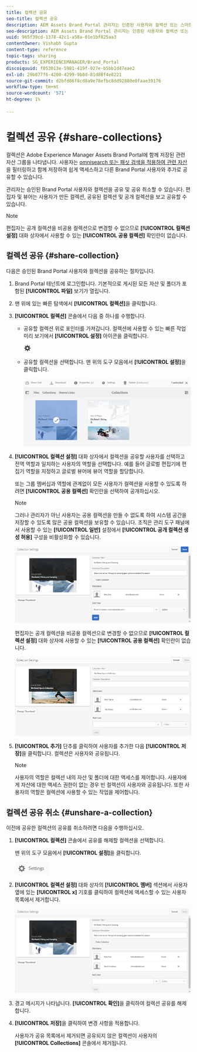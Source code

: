 ```yaml
---
title: 컬렉션 공유
seo-title: 컬렉션 공유
description: AEM Assets Brand Portal 관리자는 인증된 사용자와 컬렉션 또는 스마트 컬렉션을 공유 및 공유 취소할 수 있습니다. 편집자는 자신이 만든 컬렉션, 공유된 컬렉션 및 공개 컬렉션만 보고 공유할 수 있습니다.
seo-description: AEM Assets Brand Portal 관리자는 인증된 사용자와 컬렉션 또는 스마트 컬렉션을 공유 및 공유 취소할 수 있습니다. 편집자는 자신이 만든 컬렉션, 공유된 컬렉션 및 공개 컬렉션만 보고 공유할 수 있습니다.
uuid: 965f39cd-1378-42c1-a58a-01e1bf825aa3
contentOwner: Vishabh Gupta
content-type: reference
topic-tags: sharing
products: SG_EXPERIENCEMANAGER/Brand_Portal
discoiquuid: f053013e-5981-419f-927e-b5bb1d47eae2
exl-id: 29b877f6-4200-4299-9b8d-81d88f4e8221
source-git-commit: d2bfd06f8cd8a9e78efbc8dd92880e0faae39176
workflow-type: tm+mt
source-wordcount: '571'
ht-degree: 1%

---
```


# 컬렉션 공유 {#share-collections}

컬렉션은 Adobe Experience Manager Assets Brand Portal에 함께 저장된 관련 자산 그룹을 나타냅니다. 사용자는 [omnisearch 또는 패싯 검색을 적용하여 관련 자산](brand-portal-searching.md)을 필터링하고 함께 저장하여 쉽게 액세스하고 다른 Brand Portal 사용자와 추가로 공유할 수 있습니다.

관리자는 승인된 Brand Portal 사용자와 컬렉션을 공유 및 공유 취소할 수 있습니다. 편집자 및 뷰어는 사용자가 만든 컬렉션, 공유된 컬렉션 및 공개 컬렉션을 보고 공유할 수 있습니다.

>[!NOTE]
>
>편집자는 공개 컬렉션을 비공용 컬렉션으로 변경할 수 없으므로 **[!UICONTROL 컬렉션 설정]** 대화 상자에서 사용할 수 있는 **[!UICONTROL 공용 컬렉션]** 확인란이 없습니다.

## 컬렉션 공유 {#share-collection}

다음은 승인된 Brand Portal 사용자와 컬렉션을 공유하는 절차입니다.

1. Brand Portal 테넌트에 로그인합니다. 기본적으로 게시된 모든 자산 및 폴더가 포함된 **[!UICONTROL 파일]** 보기가 열립니다.

1. 맨 위에 있는 빠른 탐색에서 **[!UICONTROL 컬렉션]**&#x200B;을 클릭합니다.

1. **[!UICONTROL 컬렉션]** 콘솔에서 다음 중 하나를 수행합니다.

   * 공유할 컬렉션 위로 포인터를 가져갑니다. 컬렉션에 사용할 수 있는 빠른 작업 미리 보기에서 **[!UICONTROL 설정]** 아이콘을 클릭합니다.

      ![](assets/settings-icon.png)

   * 공유할 컬렉션을 선택합니다. 맨 위의 도구 모음에서 **[!UICONTROL 설정]**&#x200B;을 클릭합니다.

      ![](assets/collection-console.png)

1. **[!UICONTROL 컬렉션 설정]** 대화 상자에서 컬렉션을 공유할 사용자를 선택하고 전역 역할과 일치하는 사용자의 역할을 선택합니다. 예를 들어 글로벌 편집기에 편집기 역할을 지정하고 글로벌 뷰어에 뷰어 역할을 할당합니다.

   또는 그룹 멤버십과 역할에 관계없이 모든 사용자가 컬렉션을 사용할 수 있도록 하려면 **[!UICONTROL 공용 컬렉션]** 확인란을 선택하여 공개하십시오.

   >[!NOTE]
   >
   >그러나 관리자가 아닌 사용자는 공용 컬렉션을 만들 수 없도록 하여 시스템 공간을 저장할 수 있도록 많은 공용 컬렉션을 보유할 수 있습니다. 조직은 관리 도구 패널에서 사용할 수 있는 **[!UICONTROL 일반]** 설정에서 **[!UICONTROL 공개 컬렉션 생성 허용]** 구성을 비활성화할 수 있습니다.

   ![](assets/collection_sharingadduser.png)

   편집자는 공개 컬렉션을 비공용 컬렉션으로 변경할 수 없으므로 **[!UICONTROL 컬렉션 설정]** 대화 상자에 사용할 수 있는 **[!UICONTROL 공용 컬렉션]** 확인란이 없습니다.

   ![](assets/collection-setting-editor.png)

1. **[!UICONTROL 추가]** 단추를 클릭하여 사용자를 추가한 다음 **[!UICONTROL 저장]**&#x200B;을 클릭합니다. 컬렉션은 사용자와 공유됩니다.

   >[!NOTE]
   >
   >사용자의 역할은 컬렉션 내의 자산 및 폴더에 대한 액세스를 제어합니다. 사용자에게 자산에 대한 액세스 권한이 없는 경우 빈 컬렉션이 사용자와 공유됩니다. 또한 사용자의 역할은 컬렉션에 사용할 수 있는 작업을 제어합니다.

## 컬렉션 공유 취소 {#unshare-a-collection}

이전에 공유한 컬렉션의 공유를 취소하려면 다음을 수행하십시오.

1. **[!UICONTROL 컬렉션]** 콘솔에서 공유를 해제할 컬렉션을 선택합니다.

   맨 위의 도구 모음에서 **[!UICONTROL 설정]**&#x200B;을 클릭합니다.

   ![](assets/collection_settings.png)

1. **[!UICONTROL 컬렉션 설정]** 대화 상자의 **[!UICONTROL 멤버]** 섹션에서 사용자 옆에 있는 **[!UICONTROL x]** 기호를 클릭하여 컬렉션에 액세스할 수 있는 사용자 목록에서 제거합니다.

   ![](assets/unshare_collection.png)

1. 경고 메시지가 나타납니다. **[!UICONTROL 확인]**&#x200B;을 클릭하여 컬렉션 공유를 해제합니다.

1. **[!UICONTROL 저장]**&#x200B;을 클릭하여 변경 사항을 적용합니다.

   사용자가 공유 목록에서 제거되면 공유되지 않은 컬렉션이 사용자의 **[!UICONTROL Collections]** 콘솔에서 제거됩니다.

<!--
1. Click the overlay icon on the left, and choose **[!UICONTROL Navigation]**.

   ![](assets/contenttree-1.png)

1. From the siderail on the left, click **[!UICONTROL Collections]**.

   ![](assets/access_collections.png)

1. From the **[!UICONTROL Collections]** console, do one of the following:

    * Hover the pointer over the collection you want to share. From the quick action thumbnails available for the collection, click the **[!UICONTROL Settings]** icon.

   ![](assets/settings_thumbnail.png)

    * Select the collection you want to share. From the toolbar at the top, click **[!UICONTROL Settings]**.
    
   ![](assets/collection-sharing.png)

1. In the [!UICONTROL Collection Settings] dialog box, select the users or groups with whom you want to share the collection and select the role for a user or a group to match their global role. For example, assign the Editor role to a global editor, the Viewer role to a global viewer.

   Alternatively, to make the collection available to all users irrespective of their group membership and role, make it public by selecting the **[!UICONTROL Public Collection]** check-box.

   >[!NOTE]
   >
   >However, non-admin users can be restricted from creating public collections, to avoid having numerous public collections so that system space can be saved. Organizations can disable the **[!UICONTROL Allow public collections creation]** configuration from [!UICONTROL General] settings available in admin tools panel.

   ![](assets/collection_sharingadduser.png)

   Editors cannot change a public collection to a non-public collection and, therefore, do not have **[!UICONTROL Public Collection]** check-box available in **[!UICONTROL Collection Settings]** dialog.

   ![](assets/collection-setting-editor.png)

1. Select **[!UICONTROL Add]**, and then **[!UICONTROL Save]**. The collection is shared with the chosen users.

   >[!NOTE]
   >
   >A user's role governs access to the assets and folders inside a collection. If a user does not have access to assets, an empty collection is shared with the user. Also, a user's role governs the actions available for collections.

## Unshare a collection {#unshare-a-collection}

To unshare a previously shared collection, do the following:

1. From the **[!UICONTROL Collections]** console, select the collection you want to unshare.

   In the toolbar, click **[!UICONTROL Settings]**.

   ![](assets/collection_settings.png)

1. On the **[!UICONTROL Collection Settings]** dialog box, under **[!UICONTROL Members]**, click the **[!UICONTROL x]** symbol next to users or groups to remove them from the list of users you shared the collection with.

   ![](assets/unshare_collection.png)

1. In the warning message box, click **[!UICONTROL Confirm]** to confirm unshare.

   Click **[!UICONTROL Save]**.

1. Log in to Brand Portal with the credentials of the user you removed from the shared list. The collection is removed from the **[!UICONTROL Collections]** console.
-->
